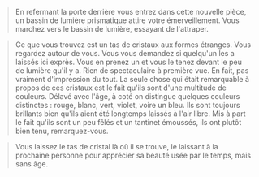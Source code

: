 > En refermant la porte derrière vous entrez dans cette nouvelle pièce, un bassin de lumière prismatique attire votre émerveillement. Vous marchez vers le bassin de lumière, essayant de l'attraper.
  
>Ce que vous trouvez est un tas de cristaux aux formes étranges. Vous regardez autour de vous. Vous vous demandez si quelqu'un les a laissés ici exprès. Vous en prenez un et vous le tenez devant le peu de lumière qu'il y a. Rien de spectaculaire à première vue. En fait, pas vraiment d'impression du tout. La seule chose qui était remarquable à propos de ces cristaux est le fait qu'ils sont d'une multitude de couleurs. Délavé avec l'âge, à coté on distingue quelques couleurs distinctes : rouge, blanc, vert, violet, voire un bleu. Ils sont toujours brillants bien qu'ils aient été longtemps laissés à l'air libre. Mis à part le fait qu'ils sont un peu fêlés et un tantinet émoussés, ils ont plutôt bien tenu, remarquez-vous.
  
> Vous laissez le tas de cristal là où il se trouve, le laissant à la prochaine personne pour apprécier sa beauté usée par le temps, mais sans âge.
